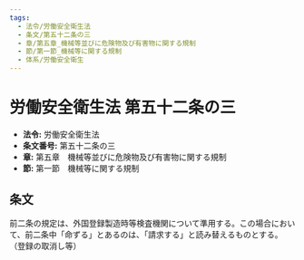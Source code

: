 ```yaml
---
tags:
  - 法令/労働安全衛生法
  - 条文/第五十二条の三
  - 章/第五章_機械等並びに危険物及び有害物に関する規制
  - 節/第一節_機械等に関する規制
  - 体系/労働安全衛生
---
```

# 労働安全衛生法 第五十二条の三

- **法令:** 労働安全衛生法
- **条文番号:** 第五十二条の三
- **章:** 第五章　機械等並びに危険物及び有害物に関する規制
- **節:** 第一節　機械等に関する規制

## 条文
前二条の規定は、外国登録製造時等検査機関について準用する。この場合において、前二条中「命ずる」とあるのは、「請求する」と読み替えるものとする。
（登録の取消し等）

